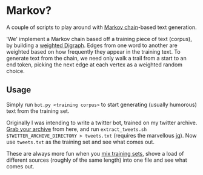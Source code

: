 # Markov?
A couple of scripts to play around with [Markov chain](http://blog.codinghorror.com/markov-and-you/)-based text generation.

'We' implement a Markov chain based off a training piece of text (corpus), by building a [weighted Digraph](https://en.wikipedia.org/wiki/Directed_graph).
Edges from one word to another are weighted based on how frequently they appear in the training text.
To generate text from the chain, we need only walk a trail from a start to an end token, picking the next edge at each vertex as a weighted random choice.

## Usage
Simply run `bot.py <training corpus>` to start generating (usually humorous) text from the training set.

Originally I was intending to write a twitter bot, trained on my twitter archive.
[Grab your archive](https://support.twitter.com/articles/20170160) from here,
and run `extract_tweets.sh $TWITTER_ARCHIVE_DIRECTORY > tweets.txt` (requires the marvellous [jq](http://stedolan.github.io/jq/)).
Now use `tweets.txt` as the training set and see what comes out.

These are always more fun when you [mix training sets](http://kingjamesprogramming.tumblr.com),
shove a load of different sources (roughly of the same length) into one file and see what comes out.
